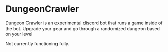 # DungeonCrawler

Dungeon Crawler is an experimental discord bot that runs a game inside of the bot. Upgrade your gear and go through a randomized dungeon based on your level

Not currently functioning fully.

